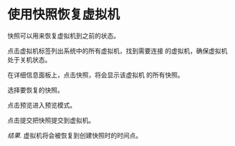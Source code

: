 # 使用快照恢复虚拟机

快照可以用来恢复虚拟机到之前的状态。

点击虚拟机标签列出系统中的所有虚拟机，找到需要连接
的虚拟机，确保虚拟机处于关机状态。

在详细信息面板上，点击快照，将会显示该虚拟机 的所有快照。

选择要恢复的快照。

点击预览进入预览模式。

点击提交把快照提交到虚拟机。

*结果*.
虚拟机将会被恢复到创建快照时的时间点。

